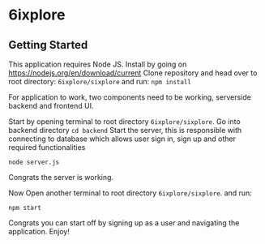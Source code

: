# 6ixplore

## Getting Started
This application requires Node JS. Install by going on https://nodejs.org/en/download/current
Clone repository and head over to root directory: `6ixplore/sixplore` and run: 
```npm install```

For application to work, two components need to be working, serverside backend and frontend UI. 

Start by opening terminal to root directory `6ixplore/sixplore`. 
Go into backend directory
```cd backend```
Start the server, this is responsible with connecting to database which allows user sign in, sign up and other required functionalities
```
node server.js
```
Congrats the server is working. 

Now Open another terminal to root directory `6ixplore/sixplore`. and run:
```
npm start
```
Congrats you can start off by signing up as a user and navigating the application. 
Enjoy!
